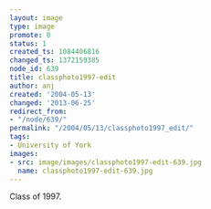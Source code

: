 ```yaml
---
layout: image
type: image
promote: 0
status: 1
created_ts: 1084406816
changed_ts: 1372159385
node_id: 639
title: classphoto1997-edit
author: anj
created: '2004-05-13'
changed: '2013-06-25'
redirect_from:
- "/node/639/"
permalink: "/2004/05/13/classphoto1997_edit/"
tags:
- University of York
images:
- src: image/images/classphoto1997-edit-639.jpg
  name: classphoto1997-edit-639.jpg
---
```

Class of 1997.
